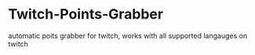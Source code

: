 # Twitch-Points-Grabber
 automatic poits grabber for twitch, works with all supported langauges on twitch
